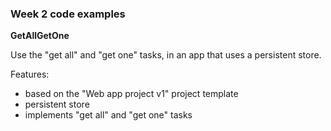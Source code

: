 ### Week 2 code examples

**GetAllGetOne**

Use the "get all" and "get one" tasks, in an app that uses a persistent store.  

Features:
- based on the "Web app project v1" project template
- persistent store
- implements "get all" and "get one" tasks
